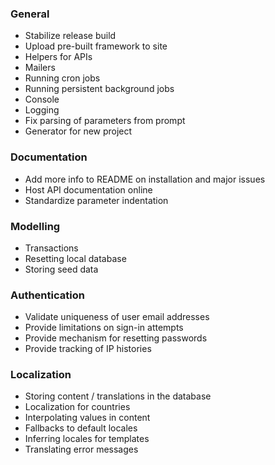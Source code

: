 ### General

* Stabilize release build
* Upload pre-built framework to site
* Helpers for APIs
* Mailers
* Running cron jobs
* Running persistent background jobs
* Console
* Logging
* Fix parsing of parameters from prompt
* Generator for new project

### Documentation
* Add more info to README on installation and major issues
* Host API documentation online
* Standardize parameter indentation

### Modelling

* Transactions
* Resetting local database
* Storing seed data

### Authentication

* Validate uniqueness of user email addresses
* Provide limitations on sign-in attempts
* Provide mechanism for resetting passwords
* Provide tracking of IP histories

### Localization

* Storing content / translations in the database
* Localization for countries
* Interpolating values in content
* Fallbacks to default locales
* Inferring locales for templates
* Translating error messages
